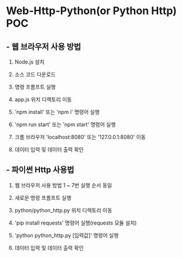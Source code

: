 # Web-Http-Python(or Python Http) POC

## - 웹 브라우저 사용 방법

1. Node.js 설치

2. 소스 코드 다운로드

3. 명령 프롬프트 실행

4. app.js 위치 디렉토리 이동

5. 'npm install' 또는 'npm i' 명령어 실행

6. 'npm run start' 또는 'npm start' 명령어 실행

7. 크롬 브라우저 'localhost:8080' 또는 '127.0.0.1:8080' 이동

8. 데이터 입력 및 데이터 출력 확인

## - 파이썬 Http 사용법

1. 웹 브라우저 사용 방법 1 ~ 7번 실행 순서 동일

2. 새로운 명령 프롬프트 실행

3. python/python_http.py 위치 디렉토리 이동

4. 'pip install requests' 명령어 실행(requests 모듈 설치)

5. 'python python_http.py [입력값]' 명령어 실행

6. 데이터 입력 및 데이터 출력 확인
